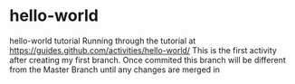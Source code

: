 # hello-world
hello-world tutorial
Running through the tutorial at https://guides.github.com/activities/hello-world/
This is the first activity after creating my first branch.  Once commited this branch will be different from the Master Branch until any changes are merged in
